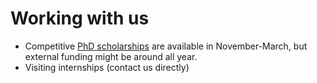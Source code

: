 # Working with us

* Competitive [PhD scholarships](phd-edinburgh.html) are available in November-March, but external funding might be around all year. 
* Visiting internships (contact us directly)
